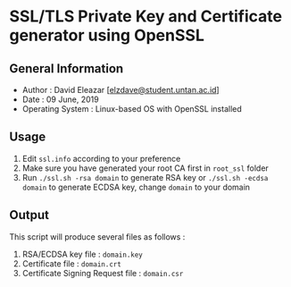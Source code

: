 # SSL/TLS Private Key and Certificate generator using OpenSSL

## General Information
* Author    : David Eleazar [[elzdave@student.untan.ac.id](mailto:elzdave@student.untan.ac.id)]
* Date      : 09 June, 2019
* Operating System : Linux-based OS with OpenSSL installed

## Usage
1. Edit `ssl.info` according to your preference
2. Make sure you have generated your root CA first in `root_ssl` folder
3. Run `./ssl.sh -rsa domain` to generate RSA key or `./ssl.sh -ecdsa domain` to generate ECDSA key, change `domain` to your domain

## Output
This script will produce several files as follows : 
1. RSA/ECDSA key file : `domain.key`
2. Certificate file :  `domain.crt`
3. Certificate Signing Request file : `domain.csr`